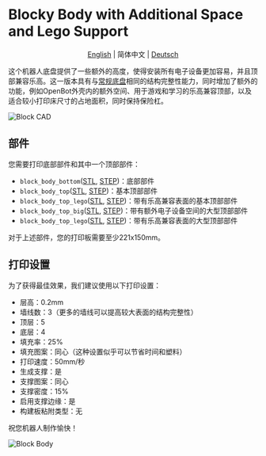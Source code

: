 # Blocky Body with Additional Space and Lego Support

<p align="center">
  <a href="README.md">English</a> |
  <span>简体中文</span> |
  <a href="README.de-DE.md">Deutsch</a>
</p>

这个机器人底盘提供了一些额外的高度，使得安装所有电子设备更加容易，并且顶部兼容乐高。这一版本具有与[常规底盘](../regular_body/)相同的结构完整性能力，同时增加了额外的功能，例如OpenBot外壳内的额外空间、用于游戏和学习的乐高兼容顶部，以及适合较小打印床尺寸的占地面积，同时保持保险杠。

![Block CAD](../../../../docs/images/block_cad.jpg)

## 部件

您需要打印底部部件和其中一个顶部部件：

- `block_body_bottom`([STL](block_body_bottom.stl), [STEP](block_body_bottom.step))：底部部件
- `block_body_top`([STL](block_body_top.stl), [STEP](block_body_top.step))：基本顶部部件
- `block_body_top_lego`([STL](block_body_top_lego.stl), [STEP](block_body_top_lego.step))：带有乐高兼容表面的基本顶部部件
- `block_body_top_big`([STL](block_body_top_big.stl), [STEP](block_body_top_big.step))：带有额外电子设备空间的大型顶部部件
- `block_body_top_lego`([STL](block_body_top_big_lego.stl), [STEP](block_body_top_big_lego.step))：带有乐高兼容表面的大型顶部部件

对于上述部件，您的打印板需要至少221x150mm。

## 打印设置

为了获得最佳效果，我们建议使用以下打印设置：

- 层高：0.2mm
- 墙线数：3（更多的墙线可以提高较大表面的结构完整性）
- 顶层：5
- 底层：4
- 填充率：25%
- 填充图案：同心（这种设置似乎可以节省时间和塑料）
- 打印速度：50mm/秒
- 生成支撑：是
- 支撑图案：同心
- 支撑密度：15%
- 启用支撑边缘：是
- 构建板粘附类型：无

祝您机器人制作愉快！

![Block Body](../../../../docs/images/block_body.jpg)